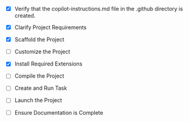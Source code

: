 <!-- Use this file to provide workspace-specific custom instructions to Copilot. For more details, visit https://code.visualstudio.com/docs/copilot/copilot-customization#_use-a-githubcopilotinstructionsmd-file -->
- [x] Verify that the copilot-instructions.md file in the .github directory is created.

- [x] Clarify Project Requirements
	<!-- Project type: Next.js portfolio website inspired by Brittany Chiang's design -->

- [x] Scaffold the Project
	<!-- Next.js project with TypeScript, Tailwind CSS, ESLint, App Router, and src directory has been created -->

- [ ] Customize the Project
	<!-- Creating portfolio sections: About, Experience, Projects, Blog with modern design -->

- [x] Install Required Extensions
	<!-- No additional extensions needed for Next.js project -->

- [ ] Compile the Project
	<!-- Install dependencies and run build to ensure everything works -->

- [ ] Create and Run Task
	<!-- Create development task for running the portfolio website -->

- [ ] Launch the Project
	<!-- Launch development server -->

- [ ] Ensure Documentation is Complete
	<!-- Update README.md with portfolio information -->

